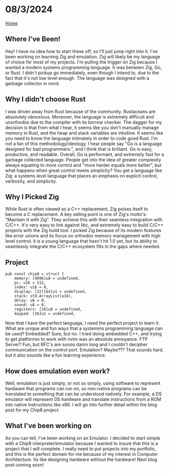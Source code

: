 # 08/3/2024 
<a href="https://devooty.dev">Home</a>
## Where I've Been!
  Hey! I have no idea how to start these off, so I'll just jump right into it. I've been working on learning Zig and emulation. Zig will likely be my language of choice for most of my projects. I'm pulling the trigger on Zig because I wanted a modern systems programming language. It was between Zig, Go, or Rust. I didn't pickup go immediately, even though I intend to, due to the fact that it's not low level enough. The language was designed with a garbage collector in mind.
## Why I didn't choose Rust
  I was driven away  from Rust because of the community. Rustaceans are absolutely obnoxious. Moreover, the language is extremely difficult and unorthodox due to the compiler with its borrow checker. The dagger for my decision is that from what I hear, it seems like you don't  manually manage memory in Rust, and the heap and stack variables are intuitive. It seems like you need to know the language intimately in order to code good Rust. I'm not a fan of this methodology/ideology.  I hear people say "Go is a language designed for bad programmers.", and I think that is brilliant. Go is easy, productive, and readable. Overall, Go is performant, and extremely fast for a garbage collected language. People get into the idea of greater complexity always equating to more control and "more harder equals more better", but what happens when great control meets simplicity? You get a language like Zig: a systems level language that places an emphasis on explicit control, verbosity, and simplicity.
## Why I Picked Zig
  While Rust is often viewed as a  C++ replacement, Zig poises itself to become a C replacement. A key selling point is one of Zig's motto's: "Maintain It with Zig". They achieve this with their seamless integration with C/C++. It's very easy to link against libc, and extremely easy to build C/C++ projects with the Zig build tool. I picked Zig because of its modern features like error unions and its focus on orthodox memory management with high level control. it is a young language that hasn't hit 1.0 yet, but its ability to  seamlessly integrate the C/C++ ecosystem fills in the gaps where needed.
## Project 
```
pub const chip8 = struct {
    memory: [4096]u8 = undefined,
    pc: u16 = 512,
    index: u16 = 0,
    display: [32][64]u1 = undefined,
    stack: std.ArrayList(u16),
    delay: u8 = 0,
    sound: u8 = 0,
    registers: [16]u8 = undefined,
    keypad: [16]u1 = undefined,
```
  Now that I have the perfect language, I need the perfect project to learn it. What are unique and fun ways that a systemms programming language can be used? Embedded? Sure, but no. I tried doing embedded C++, and trying to get platformio to work with nvim was an absolute annoyance. FTP Server? Fun, but RFC's are soooo damn long and I couldn't decipher communication on the control port. Emulation? Maybe??? That sounds hard, but it also sounds like a fun learning experience. 
## How does emulation even work?
  Well, emulation is just simply, or not so simply, using software to represent hardware that programs can run on, so non-native programs can be translated to something that can be understood natively. For example, a DS emulator will represent DS hardware and translate instructions from a ROM into native instructions like x86. I will go into further detail within the blog post for my Chip8 project.
## What I've been working on
  As you can tell, I've been working on an Emulator. I decided to start simple with a Chip8 interpreter/emulator because I wanted to insure that this is a project that I will complete. I really need to put projects into my portfolio, and this is the perfect domain for me because of my interest in Computer Architecture. Its like designing hardware without the hardware! Next blog post coming soon!
